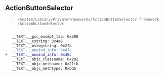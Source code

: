 ## ActionButtonSelector

> `/System/Library/PrivateFrameworks/ActionButtonSelector.framework/ActionButtonSelector`

```diff

   __TEXT.__gcc_except_tab: 0x308
   __TEXT.__cstring: 0x4a6
   __TEXT.__oslogstring: 0x2fb
-  __TEXT.__unwind_info: 0x47c
+  __TEXT.__unwind_info: 0x48c
   __TEXT.__objc_classname: 0x291
   __TEXT.__objc_methname: 0x21fb
   __TEXT.__objc_methtype: 0xbd5

```
